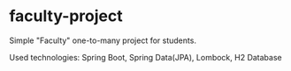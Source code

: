 # faculty-project
Simple "Faculty" one-to-many project for students. 

Used technologies: Spring Boot, Spring Data(JPA), Lombock, H2 Database
